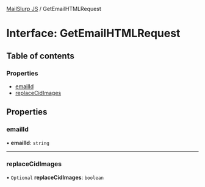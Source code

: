 [MailSlurp JS](../README.md) / GetEmailHTMLRequest

# Interface: GetEmailHTMLRequest

## Table of contents

### Properties

- [emailId](GetEmailHTMLRequest.md#emailid)
- [replaceCidImages](GetEmailHTMLRequest.md#replacecidimages)

## Properties

### emailId

• **emailId**: `string`

___

### replaceCidImages

• `Optional` **replaceCidImages**: `boolean`
